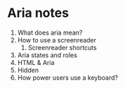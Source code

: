 # Aria notes 

1. What does aria mean? 
2. How to use a screenreader 
	1. Screenreader shortcuts 
3. Aria states and roles 
5. HTML & Aria
6. Hidden 
7. How power users use a keyboard? 